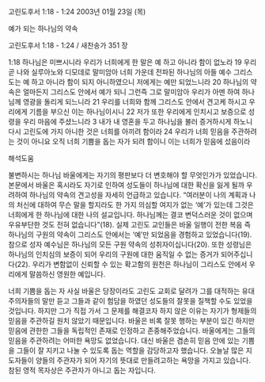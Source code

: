 고린도후서 1:18 - 1:24 
2003년 01월 23일 (목)

예가 되는 하나님의 약속



고린도후서 1:18 - 1:24 / 새찬송가 351 장


1:18 하나님은 미쁘시니라 우리가 너희에게 한 말은 예 하고 아니라 함이 없노라 
19 우리 곧 나와 실루아노와 디모데로 말미암아 너희 가운데 전파된 하나님의 아들 예수 그리스도는 예 하고 아니라 함이 되지 아니하였으니 저에게는 예만 되었느니라 
20 하나님의 약속은 얼마든지 그리스도 안에서 예가 되니 그런즉 그로 말미암아 우리가 아멘 하여 하나님께 영광을 돌리게 되느니라 
21 우리를 너희와 함께 그리스도 안에서 견고케 하시고 우리에게 기름을 부으신 이는 하나님이시니 
22 저가 또한 우리에게 인치시고 보증으로 성령을 우리 마음에 주셨느니라 
3 내가 내 영혼을 두고 하나님을 불러 증거하시게 하노니 다시 고린도에 가지 아니한 것은 너희를 아끼려 함이라 
24 우리가 너희 믿음을 주관하려는 것이 아니요 오직 너희 기쁨을 돕는 자가 되려 함이니 이는 너희가 믿음에 섰음이라

해석도움





불변하시는 하나님 
바울에게는 자기의 평판보다 더 변호해야 할 무엇인가가 있었습니다. 본문에서 바울은 혹시라도 자기로 인하여 성도들이 하나님에 대한 확신을 잃게 될까 우려하여 하나님의 약속의 견고성을 자세히 언급하고 있습니다. “여러분이 나의 계획과 나의 처신에 대하여 무슨 말을 할지라도 한 가지 의심할 여지가 없는 ‘예’가 있는데 그것은 너희에게 한 하나님에 대한 나의 설교입니다. 하나님께는 결코 변덕스러운 것이 없으며 우유부단한 것도 전혀 없습니다”(18). 실제 고린도 교인들은 바울 일행이 전한 복음 즉 하나님의 구원의 약속이 그리스도 안에서는 ‘예’만 되었음을 경험하고 있었습니다(19). 참으로 성자 예수님은 하나님의 모든 구원 약속의 성취자이십니다(20). 또한 성령님은 하나님의 인치심의 보증이 되어 우리의 구원에 대한 움직일 수 없는 증거가 되어주십니다(22). 우리가 변함없이 신뢰할 수 있는 확고함의 원천은 하나님이 그리스도 안에서 우리에게 말씀하신 영원한 예입니다. 



너희 기쁨을 돕는 자 
사실 바울은 당장이라도 고린도 교회로 달려가 그를 대적하는 유대주의자들의 말만 듣고 그들과 같이 험담을 하였던 성도들의 잘못을 질책할 수도 있었을 것입니다. 하지만 그가 직접 가서 그 문제를 해결코자 하지 않은 이유는 자기가 형제들의 믿음을 주관하길 원치 않았기 때문입니다. 바울은 비록 잘못 행하는 부분이 있긴 하지만 믿음에 관한한 그들을 독립적인 존재로 인정하고 존중해주었습니다. 바울에게는 그들의 믿음을 주관하려는 어떠한 욕망도 없었습니다. 대신 바울은 겸손히 믿음 안에 있는 기쁨을 그들이 잘 지키고 나눌 수 있도록 돕는 역할을 감당하고자 했습니다. 오늘날 많은 지도자들이 양들의 주관자가 되어 자기의 뜻대로 만들려고하는 욕망을 가지고 있습니다. 참된 영적 목자상은 주관자가 아니고 돕는 자입니다.